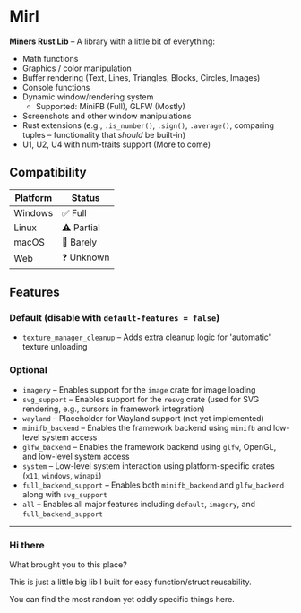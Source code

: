 # Mirl

**Miners Rust Lib** – A library with a little bit of everything:

- Math functions
- Graphics / color manipulation
- Buffer rendering (Text, Lines, Triangles, Blocks, Circles, Images)
- Console functions
- Dynamic window/rendering system
  - Supported: MiniFB (Full), GLFW (Mostly)
- Screenshots and other window manipulations
- Rust extensions (e.g., `.is_number()`, `.sign()`, `.average()`, comparing tuples – functionality that _should_ be built-in)
- U1, U2, U4 with num-traits support (More to come)

## Compatibility

| Platform | Status     |
| -------- | ---------- |
| Windows  | ✅ Full    |
| Linux    | ⚠️ Partial |
| macOS    | 🚧 Barely  |
| Web      | ❓ Unknown |

## Features

### Default (disable with `default-features = false`)

- `texture_manager_cleanup` – Adds extra cleanup logic for 'automatic' texture unloading

### Optional

- `imagery` – Enables support for the `image` crate for image loading
- `svg_support` – Enables support for the `resvg` crate (used for SVG rendering, e.g., cursors in framework integration)
- `wayland` – Placeholder for Wayland support (not yet implemented)
- `minifb_backend` – Enables the framework backend using `minifb` and low-level system access
- `glfw_backend` – Enables the framework backend using `glfw`, OpenGL, and low-level system access
- `system` – Low-level system interaction using platform-specific crates (`x11`, `windows`, `winapi`)
- `full_backend_support` – Enables both `minifb_backend` and `glfw_backend` along with `svg_support`
- `all` – Enables all major features including `default`, `imagery`, and `full_backend_support`

---

### Hi there

What brought you to this place?

This is just a little big lib I built for easy function/struct reusability.

You can find the most random yet oddly specific things here.
